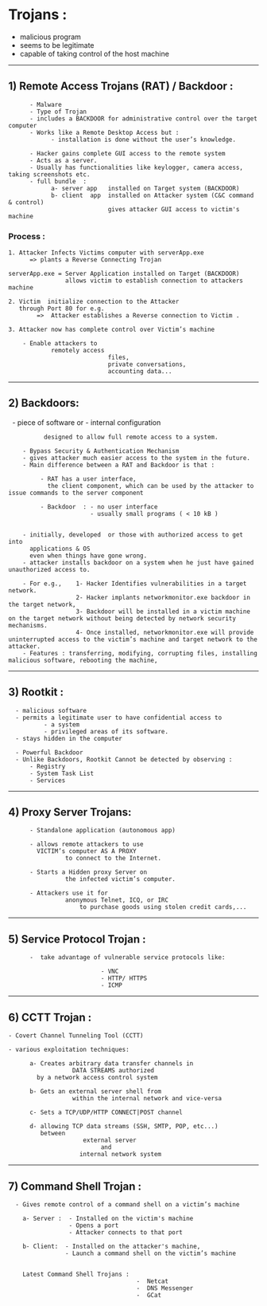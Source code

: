 # Trojans :

  - malicious program
  - seems to be legitimate
  - capable of taking control of the host machine

--------------------------------------------------------------------------------------------------
  ## 1)  Remote Access Trojans (RAT) / Backdoor :

          - Malware
          - Type of Trojan
          - includes a BACKDOOR for administrative control over the target computer
          - Works like a Remote Desktop Access but :
                - installation is done without the user’s knowledge.

          - Hacker gains complete GUI access to the remote system
          - Acts as a server.
          - Usually has functionalities like keylogger, camera access, taking screenshots etc.
          - full bundle  :
                a- server app   installed on Target system (BACKDOOR)
                b- client  app  installed on Attacker system (C&C command & control)
                                gives attacker GUI access to victim's machine

  ### Process :
        
    1. Attacker Infects Victims computer with serverApp.exe
          => plants a Reverse Connecting Trojan

    serverApp.exe = Server Application installed on Target (BACKDOOR)
                    allows victim to establish connection to attackers machine

    2. Victim  initialize connection to the Attacker
       through Port 80 for e.g.
            =>  Attacker establishes a Reverse connection to Victim .

    3. Attacker now has complete control over Victim’s machine

        - Enable attackers to
                remotely access
                                files,
                                private conversations,
                                accounting data...
--------------------------------------------------------------------------------------------------

  ## 2) Backdoors:
 
        - piece of software
                or
        - internal configuration

              designed to allow full remote access to a system.

        - Bypass Security & Authentication Mechanism
        - gives attacker much easier access to the system in the future.
        - Main difference between a RAT and Backdoor is that :

             - RAT has a user interface,
               the client component, which can be used by the attacker to issue commands to the server component

             - Backdoor  : - no user interface
                           - usually small programs ( < 10 kB )


        - initially, developed  or those with authorized access to get into
          applications & OS
          even when things have gone wrong. 
        - attacker installs backdoor on a system when he just have gained unauthorized access to. 

        - For e.g.,    1- Hacker Identifies vulnerabilities in a target network.
                       2- Hacker implants networkmonitor.exe backdoor in the target network,
                       3- Backdoor will be installed in a victim machine on the target network without being detected by network security mechanisms.
                       4- Once installed, networkmonitor.exe will provide uninterrupted access to the victim’s machine and target network to the attacker.
        - Features : transferring, modifying, corrupting files, installing malicious software, rebooting the machine,

--------------------------------------------------------------------------------------------------

  ## 3) Rootkit :

      - malicious software
      - permits a legitimate user to have confidential access to
              - a system
              - privileged areas of its software.
      - stays hidden in the computer

      - Powerful Backdoor
      - Unlike Backdoors, Rootkit Cannot be detected by observing :
          - Registry
          - System Task List
          - Services

--------------------------------------------------------------------------------------------------
  ## 4)  Proxy Server Trojans:

          - Standalone application (autonomous app)

          - allows remote attackers to use
            VICTIM’s computer AS A PROXY
                    to connect to the Internet.

          - Starts a Hidden proxy Server on
                    the infected victim’s computer.

          - Attackers use it for
                    anonymous Telnet, ICQ, or IRC
                        to purchase goods using stolen credit cards,...

--------------------------------------------------------------------------------------------------
## 5)  Service Protocol Trojan :

          -  take advantage of vulnerable service protocols like:

                              - VNC
                              - HTTP/ HTTPS
                              - ICMP

--------------------------------------------------------------------------------------------------

## 6)  CCTT Trojan :

    - Covert Channel Tunneling Tool (CCTT)

    - various exploitation techniques:

          a- Creates arbitrary data transfer channels in
                      DATA STREAMS authorized
            by a network access control system

          b- Gets an external server shell from
                      within the internal network and vice-versa

          c- Sets a TCP/UDP/HTTP CONNECT|POST channel

          d- allowing TCP data streams (SSH, SMTP, POP, etc...)
             between
                         external server
                              and
                        internal network system

--------------------------------------------------------------------------------------------------

## 7) Command Shell Trojan :

      - Gives remote control of a command shell on a victim’s machine

        a- Server :  - Installed on the victim's machine
          	         - Opens a port
                     - Attacker connects to that port

        b- Client:	- Installed on the attacker's machine,
                    - Launch a command shell on the victim’s machine


        Latest Command Shell Trojans :
                                        -  Netcat
                                        -  DNS Messenger
                                        -  GCat
